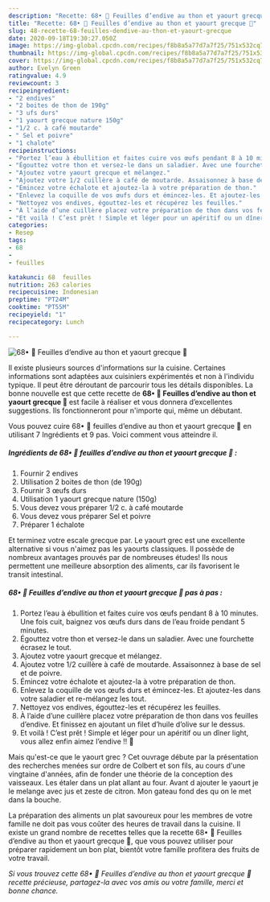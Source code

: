 ```yaml
---
description: "Recette: 68• 🥬 Feuilles d’endive au thon et yaourt grecque 🧄"
title: "Recette: 68• 🥬 Feuilles d’endive au thon et yaourt grecque 🧄"
slug: 48-recette-68-feuilles-dendive-au-thon-et-yaourt-grecque
date: 2020-09-18T19:30:27.050Z
image: https://img-global.cpcdn.com/recipes/f8b8a5a77d7a7f25/751x532cq70/68•-🥬-feuilles-dendive-au-thon-et-yaourt-grecque-🧄-photo-principale-de-la-recette.jpg
thumbnail: https://img-global.cpcdn.com/recipes/f8b8a5a77d7a7f25/751x532cq70/68•-🥬-feuilles-dendive-au-thon-et-yaourt-grecque-🧄-photo-principale-de-la-recette.jpg
cover: https://img-global.cpcdn.com/recipes/f8b8a5a77d7a7f25/751x532cq70/68•-🥬-feuilles-dendive-au-thon-et-yaourt-grecque-🧄-photo-principale-de-la-recette.jpg
author: Evelyn Green
ratingvalue: 4.9
reviewcount: 3
recipeingredient:
- "2 endives"
- "2 boites de thon de 190g"
- "3 ufs durs"
- "1 yaourt grecque nature 150g"
- "1/2 c. à café moutarde"
- " Sel et poivre"
- "1 chalote"
recipeinstructions:
- "Portez l’eau à ébullition et faites cuire vos œufs pendant 8 à 10 minutes. Une fois cuit, baignez vos œufs durs dans de l’eau froide pendant 5 minutes."
- "Égouttez votre thon et versez-le dans un saladier. Avec une fourchette écrasez le tout."
- "Ajoutez votre yaourt grecque et mélangez."
- "Ajoutez votre 1/2 cuillère à café de moutarde. Assaisonnez à base de sel et de poivre."
- "Émincez votre échalote et ajoutez-la à votre préparation de thon."
- "Enlevez la coquille de vos œufs durs et émincez-les. Et ajoutez-les dans votre saladier et re-mélangez les tout."
- "Nettoyez vos endives, égouttez-les et récupérez les feuilles."
- "À l’aide d’une cuillère placez votre préparation de thon dans vos feuilles d’endive. Et finissez en ajoutant un filet d’huile d’olive sur le dessus."
- "Et voilà ! C’est prêt ! Simple et léger pour un apéritif ou un dîner light, vous allez enfin aimez l’endive !! 🥬"
categories:
- Resep
tags:
- 68
- 
- feuilles

katakunci: 68  feuilles 
nutrition: 263 calories
recipecuisine: Indonesian
preptime: "PT24M"
cooktime: "PT55M"
recipeyield: "1"
recipecategory: Lunch

---
```



![68• 🥬 Feuilles d’endive au thon et yaourt grecque 🧄](https://img-global.cpcdn.com/recipes/f8b8a5a77d7a7f25/751x532cq70/68•-🥬-feuilles-dendive-au-thon-et-yaourt-grecque-🧄-photo-principale-de-la-recette.jpg)

Il existe plusieurs sources d'informations sur la cuisine. Certaines informations sont adaptées aux cuisiniers expérimentés et non à l'individu typique. Il peut être déroutant de parcourir tous les détails disponibles. La bonne nouvelle est que cette recette de <strong> 68• 🥬 Feuilles d’endive au thon et yaourt grecque 🧄 </strong> est facile à réaliser et vous donnera d’excellentes suggestions. Ils fonctionneront pour n'importe qui, même un débutant.

<!--inarticleads1-->

Vous pouvez cuire 68• 🥬 feuilles d’endive au thon et yaourt grecque 🧄 en utilisant 7 Ingrédients et 9 pas. Voici comment vous atteindre il.

##### Ingrédients de 68• 🥬 feuilles d’endive au thon et yaourt grecque 🧄 :

1. Fournir 2 endives
1. Utilisation 2 boites de thon (de 190g)
1. Fournir 3 œufs durs
1. Utilisation 1 yaourt grecque nature (150g)
1. Vous devez vous préparer 1/2 c. à café moutarde
1. Vous devez vous préparer  Sel et poivre
1. Préparer 1 échalote


Et terminez votre escale grecque par. Le yaourt grec est une excellente alternative si vous n&#39;aimez pas les yaourts classiques. Il possède de nombreux avantages prouvés par de nombreuses études! Ils nous permettent une meilleure absorption des aliments, car ils favorisent le transit intestinal. 

<!--inarticleads2-->

##### 68• 🥬 Feuilles d’endive au thon et yaourt grecque 🧄 pas à pas :

1. Portez l’eau à ébullition et faites cuire vos œufs pendant 8 à 10 minutes. Une fois cuit, baignez vos œufs durs dans de l’eau froide pendant 5 minutes.
1. Égouttez votre thon et versez-le dans un saladier. Avec une fourchette écrasez le tout.
1. Ajoutez votre yaourt grecque et mélangez.
1. Ajoutez votre 1/2 cuillère à café de moutarde. Assaisonnez à base de sel et de poivre.
1. Émincez votre échalote et ajoutez-la à votre préparation de thon.
1. Enlevez la coquille de vos œufs durs et émincez-les. Et ajoutez-les dans votre saladier et re-mélangez les tout.
1. Nettoyez vos endives, égouttez-les et récupérez les feuilles.
1. À l’aide d’une cuillère placez votre préparation de thon dans vos feuilles d’endive. Et finissez en ajoutant un filet d’huile d’olive sur le dessus.
1. Et voilà ! C’est prêt ! Simple et léger pour un apéritif ou un dîner light, vous allez enfin aimez l’endive !! 🥬


Mais qu&#39;est-ce que le yaourt grec ? Cet ouvrage débute par la présentation des recherches menées sur ordre de Colbert et son fils, au cours d&#39;une vingtaine d&#39;années, afin de fonder une théorie de la conception des vaisseaux. Les étaler dans un plat allant au four. Avant d ajouter le yaourt je le melange avec jus et zeste de citron. Mon gateau fond des qu on le met dans la bouche. 

<!--inarticleads1-->

<p>
La préparation des aliments un plat savoureux pour les membres de votre famille ne doit pas vous coûter des heures de travail dans la cuisine. Il existe un grand nombre de recettes telles que la recette 68• 🥬 Feuilles d’endive au thon et yaourt grecque 🧄, que vous pouvez utiliser pour préparer rapidement un bon plat, bientôt votre famille profitera des fruits de votre travail.
</p>

<p>
<i>Si vous trouvez cette 68• 🥬 Feuilles d’endive au thon et yaourt grecque 🧄 recette précieuse, partagez-la avec vos amis ou votre famille, merci et bonne chance.</i>
</p>
